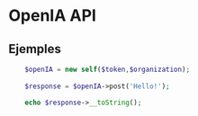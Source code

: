 # OpenIA API

## Ejemples

```php
    $openIA = new self($token,$organization);
    
    $response = $openIA->post('Hello!');

    echo $response->__toString();
```
